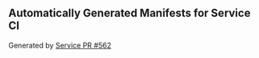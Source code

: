 ## Automatically Generated Manifests for Service CI
Generated by [Service PR #562](https://github.com/trustyai-explainability/trustyai-explainability/pull/562)
